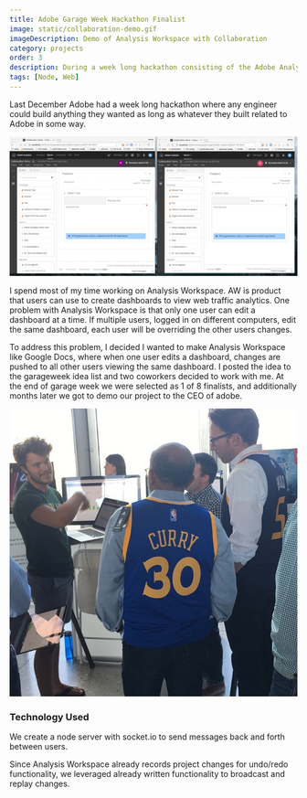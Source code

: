 ```yaml
---
title: Adobe Garage Week Hackathon Finalist
image: static/collaboration-demo.gif
imageDescription: Demo of Analysis Workspace with Collaboration
category: projects
order: 3
description: During a week long hackathon consisting of the Adobe Analytics engineering organization, 2 coworkers and I added features to an existing product that was elected to be a finalist in the hackathon competition.  We eventually got to demo our app to the CEO of Adobe.
tags: [Node, Web]
---
```


Last December Adobe had a week long hackathon where any engineer could build anything they wanted as long as whatever they built related to Adobe in some way.

![Demo of Collaborative Workspace](/static/collaboration-demo.gif)

I spend most of my time working on Analysis Workspace. AW is product that users can use to create dashboards to view web traffic analytics.  One problem with Analysis Workspace is that only one user can edit a dashboard at a time.  If multiple users, logged in on different computers, edit the same dashboard, each user will be overriding the other users changes.

To address this problem, I decided I wanted to make Analysis Workspace like Google Docs, where when one user edits a dashboard, changes are pushed to all other users viewing the same dashboard. I posted the idea to the garageweek idea list and two coworkers decided to work with me.  At the end of garage week we were selected as 1 of 8 finalists, and additionally months later we got to demo our project to the CEO of adobe.

![Demoing the Project to the CEO](/static/images/instagram.jpg)

### Technology Used
We create a node server with socket.io to send messages back and forth between users.

Since Analysis Workspace already records project changes for undo/redo functionality, we leveraged already written functionality to broadcast and replay changes. 